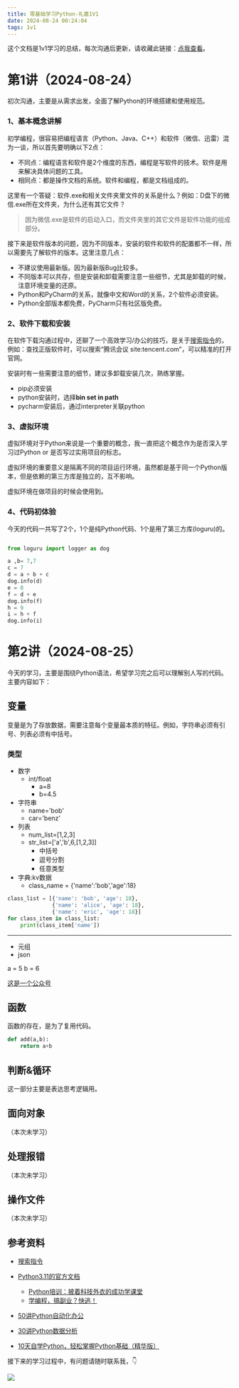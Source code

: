 ```yaml
---
title: 零基础学习Python-礼嘉1V1
date: 2024-08-24 00:24:04
tags: 1v1
---
```


这个文档是1v1学习的总结，每次沟通后更新，请收藏此链接：[点我查看](http://www.python4office.cn/work-story/1v1/2024/8/20240824-python-lijia/)。

# 第1讲（2024-08-24）

初次沟通，主要是从需求出发，全面了解Python的环境搭建和使用规范。

### 1、基本概念讲解

初学编程，很容易把编程语言（Python、Java、C++）和软件（微信、迅雷）混为一谈，所以首先要明确以下2点：
- 不同点：编程语言和软件是2个维度的东西，编程是写软件的技术。软件是用来解决具体问题的工具。
- 相同点：都是操作文档的系统。软件和编程，都是文档组成的。

这里有一个答疑：软件.exe和相关文件夹里文件的关系是什么？例如：D盘下的微信.exe所在文件夹，为什么还有其它文件？
> 因为微信.exe是软件的启动入口，而文件夹里的其它文件是软件功能的组成部分。


接下来是软件版本的问题，因为不同版本，安装的软件和软件的配置都不一样，所以需要先了解软件的版本。这里注意几点：
- 不建议使用最新版。因为最新版Bug比较多。
- 不同版本可以共存，但是安装和卸载需要注意一些细节，尤其是卸载的时候，注意环境变量的还原。
- Python和PyCharm的关系，就像中文和Word的关系，2个软件必须安装。
- Python全部版本都免费，PyCharm只有社区版免费。


### 2、软件下载和安装

在软件下载沟通过程中，还聊了一个高效学习/办公的技巧，是关于[搜索指令](https://baike.baidu.com/item/%E6%90%9C%E7%B4%A2%E5%BC%95%E6%93%8E%E9%AB%98%E7%BA%A7%E6%90%9C%E7%B4%A2%E6%8C%87%E4%BB%A4/3660259?fr=ge_ala)的，例如：查找正版软件时，可以搜索“腾讯会议 site:tencent.com”，可以精准的打开官网。

安装时有一些需要注意的细节，建议多卸载安装几次，熟练掌握。

- pip必须安装
- python安装时，选择**bin set in path**
- pycharm安装后，通过interpreter关联python

### 3、虚拟环境

虚拟环境对于Python来说是一个重要的概念，我一直把这个概念作为是否深入学习过Python or 是否写过实用项目的标志。

虚拟环境的重要意义是隔离不同的项目运行环境，虽然都是基于同一个Python版本，但是依赖的第三方库是独立的，互不影响。

虚拟环境在做项目的时候会使用到。


### 4、代码初体验

今天的代码一共写了2个，1个是纯Python代码、1个是用了第三方库(loguru)的。

```python

from loguru import logger as dog

a ,b= 7,7
c = 7
d = a + b + c
dog.info(d)
e = 8
f = d + e
dog.info(f)
h = 9
i = h + f
dog.info(i)

```

# 第2讲（2024-08-25）

今天的学习，主要是围绕Python语法，希望学习完之后可以理解别人写的代码。
主要内容如下：

## 变量
变量是为了存放数据，需要注意每个变量最本质的特征。例如，字符串必须有引号、列表必须有中括号。

### 类型

- 数字
  - int/float
    - a=8
    - b=4.5
- 字符串
  - name='bob'
  - car='benz'
- 列表
  - num_list=[1,2,3]
  - str_list=['a','b',6,[1,2,3]]
    - 中括号
    - 逗号分割
    - 任意类型
- 字典:kv数据
  - class_name = {'name':'bob','age':18}
```python
class_list = [{'name': 'bob', 'age': 18}, 
              {'name': 'alice', 'age': 18},
              {'name': 'eric', 'age': 18}]
for class_item in class_list:
    print(class_item['name'])
```
----
- 元组
- json

a = 5
b = 6


[这是一个公众号](https://mp.weixin.qq.com/)
## 函数
函数的存在，是为了复用代码。

```python
def add(a,b):
    return a+b
```
## 判断&循环

这一部分主要是表达思考逻辑用。

## 面向对象
（本次未学习）
## 处理报错
（本次未学习）

## 操作文件
（本次未学习）



## 参考资料


- [搜索指令](https://baike.baidu.com/item/%E6%90%9C%E7%B4%A2%E5%BC%95%E6%93%8E%E9%AB%98%E7%BA%A7%E6%90%9C%E7%B4%A2%E6%8C%87%E4%BB%A4/3660259?fr=ge_ala)
- [Python3.11的官方文档](https://docs.python.org/3.11/)


  - [Python培训：披着科技外衣的成功学课堂](https://www.bilibili.com/video/BV19X4y1K7TG/?vd_source=ca20bb8763fcb18660aa74d7a87234fa#reply713730985)
  - [学编程，搞副业？快逃！](https://www.bilibili.com/video/BV1wD4y117Zs/?spm_id_from=333.999.0.0&vd_source=ca20bb8763fcb18660aa74d7a87234fa)

- [50讲Python自动化办公](https://www.python-office.com/course/50-python-office.html)
- [30讲Python数据分析](https://www.bilibili.com/video/BV1hk4y1C73S/)
- [10天自学Python，轻松掌握Python基础（精华版）](https://www.bilibili.com/video/BV1MM4y1G76j/)

接下来的学习过程中，有问题请随时联系我，👇

![](https://www.python-office.com/assets/img/qr-code.842c35b6.jpg)